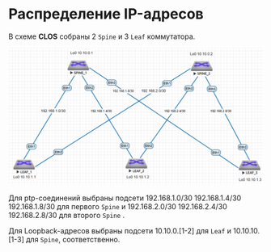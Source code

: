 
Распределение IP-адресов
============

В схеме **CLOS** собраны 2 `Spine` и 3 `Leaf` коммутатора.

![Схема](CLOS.png "CLOS-топология")

Для ptp-соединений выбраны подсети 192.168.1.0/30 192.168.1.4/30 192.168.1.8/30 для первого `Spine` и  192.168.2.0/30 192.168.2.4/30 192.168.2.8/30 для второго `Spine` .

Для Loopback-адресов выбраны подсети 10.10.0.[1-2] для `Leaf` и 10.10.10.[1-3] для `Spine`, соответственно.
